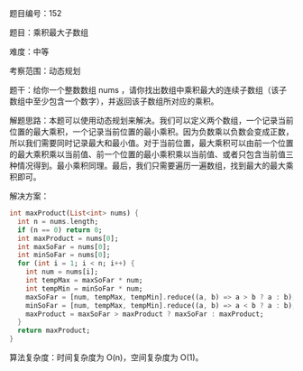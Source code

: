题目编号：152

题目：乘积最大子数组

难度：中等

考察范围：动态规划

题干：给你一个整数数组 nums ，请你找出数组中乘积最大的连续子数组（该子数组中至少包含一个数字），并返回该子数组所对应的乘积。

解题思路：本题可以使用动态规划来解决。我们可以定义两个数组，一个记录当前位置的最大乘积，一个记录当前位置的最小乘积。因为负数乘以负数会变成正数，所以我们需要同时记录最大和最小值。对于当前位置，最大乘积可以由前一个位置的最大乘积乘以当前值、前一个位置的最小乘积乘以当前值、或者只包含当前值三种情况得到。最小乘积同理。最后，我们只需要遍历一遍数组，找到最大的最大乘积即可。

解决方案：

```dart
int maxProduct(List<int> nums) {
  int n = nums.length;
  if (n == 0) return 0;
  int maxProduct = nums[0];
  int maxSoFar = nums[0];
  int minSoFar = nums[0];
  for (int i = 1; i < n; i++) {
    int num = nums[i];
    int tempMax = maxSoFar * num;
    int tempMin = minSoFar * num;
    maxSoFar = [num, tempMax, tempMin].reduce((a, b) => a > b ? a : b);
    minSoFar = [num, tempMax, tempMin].reduce((a, b) => a < b ? a : b);
    maxProduct = maxSoFar > maxProduct ? maxSoFar : maxProduct;
  }
  return maxProduct;
}
```

算法复杂度：时间复杂度为 O(n)，空间复杂度为 O(1)。